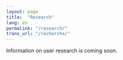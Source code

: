 ```yaml
---
layout: page
title:  "Research"
lang: en
permalink: "/research/"
trans_url: "/recherche/"
---
```

Information on user research is coming soon.
